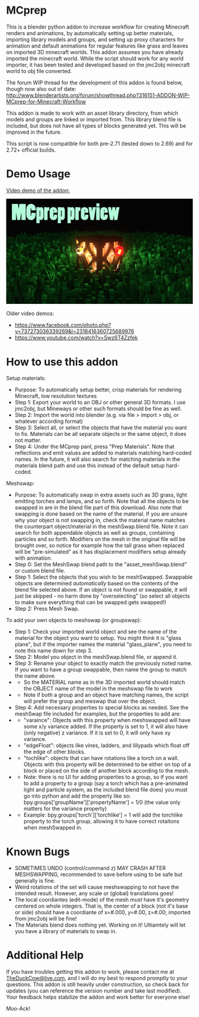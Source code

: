 MCprep
======

This is a blender python addon to increase workflow for creating Minecraft renders and animations, by automatically setting up better materials, importing library models and groups, and setting up proxy characters for animation and default animations for regular features like grass and leaves on imported 3D minecraft worlds. This addon assumes you have already imported the minecraft world. While the script should work for any world importer, it has been tested and developed based on the jmc2obj minecraft world to obj file converted.

The forum WIP thread for the development of this addon is found below, though now also out of date:
http://www.blenderartists.org/forum/showthread.php?316151-ADDON-WIP-MCprep-for-Minecraft-Workflow

This addon is made to work with an asset library directory, from which models and groups are linked or imported from. This library blend file is included, but does not have all types of blocks generated yet. This will be improved in the future.

This script is now compatible for both pre-2.71 (tested down to 2.69) and for 2.72+ official builds.

Demo Usage
======

[Video demo of the addon:](https://www.youtube.com/watch?v=Nax7iuCTovk)

[![Alt text](/referenceThumnail.png?raw=true "Video Preview")](https://www.youtube.com/watch?v=Nax7iuCTovk)

Older video demos:
- https://www.facebook.com/photo.php?v=737273036339269&l=2318416360725689976
- https://www.youtube.com/watch?v=Swz6T4Zzfek

How to use this addon
======

Setup materials:
- Purpose: To automatically setup better, crisp materials for rendering Minecraft, low resolution textures
- Step 1: Export your world to an OBJ or other general 3D formats. I use jmc2obj, but Mineways or other such formats should be fine as well.
- Step 2: Import the world into blender (e.g. via file > import > obj, or whatever according format)
- Step 3: Select all, or select the objects that have the material you want to fix. Materials can be all separate objects or the same object, it does not matter.
- Step 4: Under the MCprep panl, press "Prep Materials". Note that reflections and emit values are added to materials matching hard-coded names. In the future, it will also search for matching materials in the materials blend path and use this instead of the default setup hard-coded.

Meshswap:
- Purpose: To automatically swap in extra assets such as 3D grass, light emitting torches and lamps, and so forth. Note that all the objects to be swapped in are in the blend file part of this download. Also note that swapping is done based on the name of the material. If you are unsure why your object is not swapping in, check the material name matches the counterpart object/material in the meshSwap.blend file. Note it can search for both appendable objects as well as groups, containing particles and so forth. Modifiers on the mesh in the original file will be brought over, so notice for example how the tall grass when replaced will be "pre-simulated" as it has displacement modifiers setup already with animation.
- Step 0: Set the MeshSwap blend path to the "asset_meshSwap.blend" or custom blend file.
- Step 1: Select the objects that you wish to be meshSwapped. Swappable objects are determined *automatically* based on the contents of the blend file selected above. If an object is not found or swappable, it will just be skipped - no harm done by "overselecting" (so select all objects to make sure everything that can be swapped gets swapped!)
- Step 2: Press Mesh Swap.

To add your own objects to meshswap (or groupswap):
- Step 1: Check your imported world object and see the name of the material for the object you want to setup. You might think it is "glass plane", but if the importer names the material "glass_plane", you need to note this name down for step 3.
- Step 2: Model you object in the meshSwap.blend file, or append it.
- Step 3: Rename your object to exactly match the previously noted name. If you want to have a group swappable, then name the group to match the name above.
- - So the MATERIAL name as in the 3D imported world should match the OBJECT name of the model in the meshswap file to work
- - Note if both a group and an object have matching names, the script will prefer the group and meswap that over the object.
- Step 4: Add necessary properties to special blocks as needed. See the meshSwap file included for examples, but the properties to add are:
- - "varaince": Objects with this property when meshswapped will have some x/y variance added. If the property is set to 1, it will also have (only negative) z variance. If it is set to 0, it will only have xy variance.
- - "edgeFloat": objects like vines, ladders, and lillypads which float off the edge of other blocks. 
- - "tochlike": objects that can have rotations like a torch on a wall. Objects with this property will be determined to be either on top of a block or placed on the side of another block according to the mesh.
- - Note: there is no UI for adding properties to a group, so if you want to add a property to a group (say a torch which has a pre-animated light and particle system, as the included blend file does) you must go into python and add the property like so: bpy.groups['groupName']['propertyName'] = 1/0 (the value only matters for the variance property)
- - Example: bpy.groups['torch']['torchlike'] = 1 will add the torchlike property to the torch group, allowing it to have correct rotaitons when meshSwapped in.


Known Bugs
======
- SOMETIMES UNDO (control/command z) MAY CRASH AFTER MESHSWAPPING, recommended to save before using to be safe but generally is fine.
- Weird rotations of the set will cause meshswapping to not have the intended result. However, any scale or (global) translations goes!
- The local coordiantes (edit-mode) of the mesh *must* have it's geometry centered on whole integers. That is, the center of a block (not it's base or side) should have a coordiante of x=#.000, y=#.00, z=#.00; imported from jmc2obj will be fine!
- The Materials blend does nothing yet. Working on it! Ultiamtely will let you have a library of materials to swap in.


Additional Help
======

If you have troubles getting this addon to work, please contact me at TheDuckCow@live.com, and I will do my best to respond promptly to your questions. This addon is still heavily under construction, so check back for updates (you can reference the version number and take last modified). Your feedback helps stabilize the addon and work better for everyone else!

Moo-Ack!
